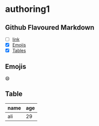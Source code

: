 # authoring1
## Github Flavoured Markdown
- [ ] [link](https://www.afternic.com/forsale/moral.co?utm_source=TDFS_DASLNC&utm_medium=DASLNC&utm_campaign=TDFS_DASLNC&traffic_type=TDFS_DASLNC&traffic_id=daslnc&)
- [X] [Emojis](Emojis)
- [X] [Tables](#Table)

## Emojis
😄

## Table
| name | age |
|------|-----|
|ali| 29|
